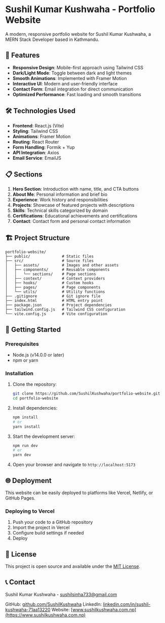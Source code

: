 # Sushil Kumar Kushwaha - Portfolio Website

A modern, responsive portfolio website for Sushil Kumar Kushwaha, a MERN Stack Developer based in Kathmandu.

## 🚀 Features

- **Responsive Design**: Mobile-first approach using Tailwind CSS
- **Dark/Light Mode**: Toggle between dark and light themes
- **Smooth Animations**: Implemented with Framer Motion
- **Interactive UI**: Modern and user-friendly interface
- **Contact Form**: Email integration for direct communication
- **Optimized Performance**: Fast loading and smooth transitions

## 🛠️ Technologies Used

- **Frontend**: React.js (Vite)
- **Styling**: Tailwind CSS
- **Animations**: Framer Motion
- **Routing**: React Router
- **Form Handling**: Formik + Yup
- **API Integration**: Axios
- **Email Service**: EmailJS

## 📋 Sections

1. **Hero Section**: Introduction with name, title, and CTA buttons
2. **About Me**: Personal information and brief bio
3. **Experience**: Work history and responsibilities
4. **Projects**: Showcase of featured projects with descriptions
5. **Skills**: Technical skills categorized by domain
6. **Certifications**: Educational achievements and certifications
7. **Contact**: Contact form and personal contact information

## 🏗️ Project Structure

```
portfolio-website/
├── public/              # Static files
├── src/                 # Source files
│   ├── assets/          # Images and other assets
│   ├── components/      # Reusable components
│   │   └── sections/    # Page sections
│   ├── context/         # Context providers
│   ├── hooks/           # Custom hooks
│   ├── pages/           # Page components
│   └── utils/           # Utility functions
├── .gitignore           # Git ignore file
├── index.html           # HTML entry point
├── package.json         # Project dependencies
├── tailwind.config.js   # Tailwind CSS configuration
└── vite.config.js       # Vite configuration
```

## 🚀 Getting Started

### Prerequisites

- Node.js (v14.0.0 or later)
- npm or yarn

### Installation

1. Clone the repository:

   ```bash
   git clone https://github.com/SushilKushwaha/portfolio-website.git
   cd portfolio-website
   ```

2. Install dependencies:

   ```bash
   npm install
   # or
   yarn install
   ```

3. Start the development server:

   ```bash
   npm run dev
   # or
   yarn dev
   ```

4. Open your browser and navigate to `http://localhost:5173`

## 🌐 Deployment

This website can be easily deployed to platforms like Vercel, Netlify, or GitHub Pages.

### Deploying to Vercel

1. Push your code to a GitHub repository
2. Import the project in Vercel
3. Configure build settings if needed
4. Deploy

## 📝 License

This project is open source and available under the [MIT License](LICENSE).

## 📞 Contact

Sushil Kumar Kushwaha - [sushilsinha733@gmail.com](mailto:sushilsinha733@gmail.com)

GitHub: [github.com/SushilKushwaha](https://github.com/SushilKushwaha)
LinkedIn: [linkedin.com/in/sushil-kushwaha-71aa13220](https://linkedin.com/in/sushil-kushwaha-71aa13220)
Website: [www.sushilkushwaha.com.np](https://www.sushilkushwaha.com.np)
